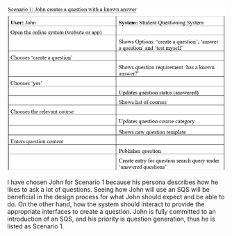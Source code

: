![image](uploads/1633339ed24503bc4f19d93f4db9569f/image.png)

I have chosen John for Scenario 1 because his persona describes how he likes to ask a lot of questions. Seeing how John will use an SQS will be beneficial in the design process for what John should expect and be able to do. On the other hand, how the system should interact to provide the appropriate interfaces to create a question. John is fully committed to an introduction of an SQS, and his priority is question generation, thus he is listed as Scenario 1. 